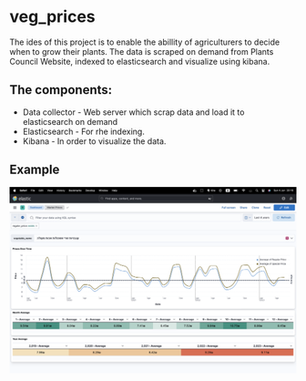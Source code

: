 # veg_prices

The ides of this project is to enable the abillity of agriculturers to decide when to grow their plants.
The data is scraped on demand from Plants Council Website, indexed to elasticsearch and visualize using kibana. 

## The components:
- Data collector - Web server which scrap data and load it to elasticsearch on demand 
- Elasticsearch - For rhe indexing. 
- Kibana - In order to visualize the data. 

## Example
![Alt text](https://github.com/RonTrabelsi/veg_prices/blob/b93d128941c8c3c29420102972a0dcdc88c911a8/docs/tomatos_prices.png)
